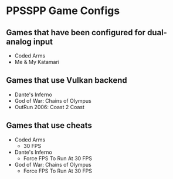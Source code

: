 # PPSSPP Game Configs

## Games that have been configured for dual-analog input

* Coded Arms
* Me & My Katamari

## Games that use Vulkan backend

* Dante's Inferno
* God of War: Chains of Olympus
* OutRun 2006: Coast 2 Coast

## Games that use cheats

* Coded Arms
    * 30 FPS
* Dante's Inferno
    * Force FPS To Run At 30 FPS
* God of War: Chains of Olympus
    * Force FPS To Run At 30 FPS